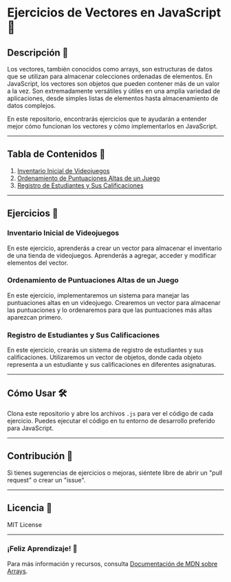 # Ejercicios de Vectores en JavaScript 📝

## Descripción 📘

Los vectores, también conocidos como arrays, son estructuras de datos que se utilizan para almacenar colecciones ordenadas de elementos. En JavaScript, los vectores son objetos que pueden contener más de un valor a la vez. Son extremadamente versátiles y útiles en una amplia variedad de aplicaciones, desde simples listas de elementos hasta almacenamiento de datos complejos.

En este repositorio, encontrarás ejercicios que te ayudarán a entender mejor cómo funcionan los vectores y cómo implementarlos en JavaScript.

---

## Tabla de Contenidos 📑

1. [Inventario Inicial de Videojuegos](#inventario-inicial-de-videojuegos)
2. [Ordenamiento de Puntuaciones Altas de un Juego](#ordenamiento-de-puntuaciones-altas-de-un-juego)
3. [Registro de Estudiantes y Sus Calificaciones](#registro-de-estudiantes-y-sus-calificaciones)

---

## Ejercicios 🎯

### Inventario Inicial de Videojuegos

En este ejercicio, aprenderás a crear un vector para almacenar el inventario de una tienda de videojuegos. Aprenderás a agregar, acceder y modificar elementos del vector.

### Ordenamiento de Puntuaciones Altas de un Juego

En este ejercicio, implementaremos un sistema para manejar las puntuaciones altas en un videojuego. Crearemos un vector para almacenar las puntuaciones y lo ordenaremos para que las puntuaciones más altas aparezcan primero.

### Registro de Estudiantes y Sus Calificaciones

En este ejercicio, crearás un sistema de registro de estudiantes y sus calificaciones. Utilizaremos un vector de objetos, donde cada objeto representa a un estudiante y sus calificaciones en diferentes asignaturas.

---

## Cómo Usar 🛠️

Clona este repositorio y abre los archivos `.js` para ver el código de cada ejercicio. Puedes ejecutar el código en tu entorno de desarrollo preferido para JavaScript.

---

## Contribución 🤝

Si tienes sugerencias de ejercicios o mejoras, siéntete libre de abrir un "pull request" o crear un "issue".

---

## Licencia 📜

MIT License

---

### ¡Feliz Aprendizaje! 🚀

Para más información y recursos, consulta [Documentación de MDN sobre Arrays](https://developer.mozilla.org/es/docs/Web/JavaScript/Reference/Global_Objects/Array).

